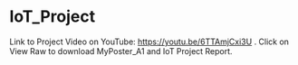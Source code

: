# IoT_Project
Link to Project Video on YouTube: https://youtu.be/6TTAmjCxi3U . Click on View Raw to download MyPoster_A1 and IoT Project Report. 
